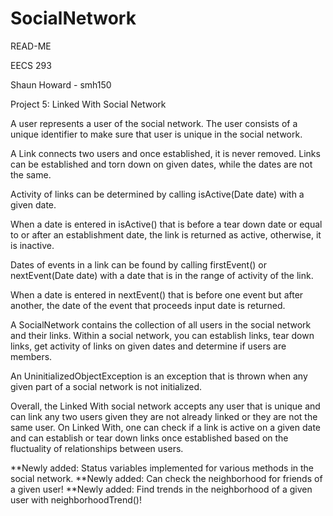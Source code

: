 SocialNetwork
=============

READ-ME

EECS 293

Shaun Howard - smh150

Project 5: Linked With Social Network 

A user represents a user of the social network. The user consists of a unique
identifier to make sure that user is unique in the social network.

A Link connects two users and once established, it is never removed. Links can
be established and torn down on given dates, while the dates are not the same.

Activity of links can be determined by calling isActive(Date date) with a given date.

When a date is entered in isActive() that is before a tear down date or equal to or after
an establishment date, the link is returned as active, otherwise, it is inactive.

Dates of events in a link can be found by calling firstEvent() or nextEvent(Date date)
with a date that is in the range of activity of the link.

When a date is entered in nextEvent() that is before one event but after another, the date 
of the event that proceeds input date is returned.

A SocialNetwork contains the collection of all users in the social network and
 their links. Within a social network, you can establish links, tear down
links, get activity of links on given dates and determine if users are members.

An UninitializedObjectException is an exception that is thrown when any given part
of a social network is not initialized.

Overall, the Linked With social network accepts any user that is unique and can
link any two users given they are not already linked or they are not the same
user. On Linked With, one can check if a link is active on a given date and 
can establish or tear down links once established based on the fluctuality of
relationships between users.

**Newly added: Status variables implemented for various methods in the social network.
**Newly added: Can check the neighborhood for friends of a given user!
**Newly added: Find trends in the neighborhood of a given user with neighborhoodTrend()!
